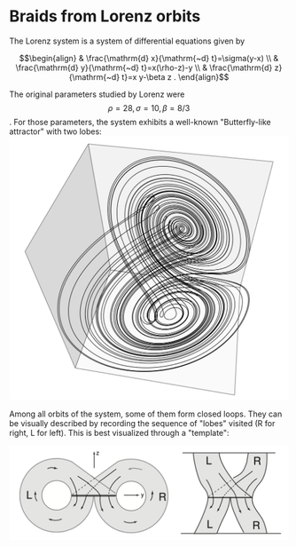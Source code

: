 # Braids from Lorenz orbits

The Lorenz system is a system of differential equations given by
```math
\begin{align}
& \frac{\mathrm{d} x}{\mathrm{~d} t}=\sigma(y-x) \\
& \frac{\mathrm{d} y}{\mathrm{~d} t}=x(\rho-z)-y \\
& \frac{\mathrm{d} z}{\mathrm{~d} t}=x y-\beta z .
\end{align}
```

The original parameters studied by Lorenz were $$\rho=28, \sigma=10, \beta=8/3$$. For those parameters, the system exhibits a well-known "Butterfly-like attractor" with two lobes:
![Lorenz Attractor](/images/Lorenz_Attractor.png)

Among all orbits of the system, some of them form closed loops. They can be visually described by recording the sequence of "lobes" visited (R for right, L for left). This is best visualized through a "template":

![Lorenz Template](/images/Lorenz_LR.png)
